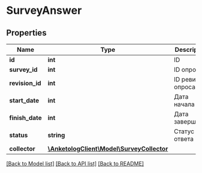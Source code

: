 # SurveyAnswer

## Properties
Name | Type | Description | Notes
------------ | ------------- | ------------- | -------------
**id** | **int** | ID | 
**survey_id** | **int** | ID опроса | 
**revision_id** | **int** | ID ревизии опроса | 
**start_date** | **int** | Дата начала | 
**finish_date** | **int** | Дата завершения | [optional] 
**status** | **string** | Статус ответа | 
**collector** | [**\AnketologClient\Model\SurveyCollector**](SurveyCollector.md) |  | 

[[Back to Model list]](../README.md#documentation-for-models) [[Back to API list]](../README.md#documentation-for-api-endpoints) [[Back to README]](../README.md)


